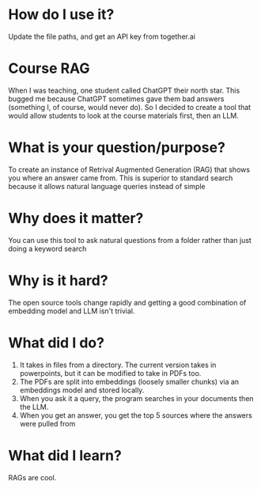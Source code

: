 # How do I use it?
Update the file paths, and get an API key from together.ai

# Course RAG

When I was teaching, one student called ChatGPT their north star.  This bugged me because ChatGPT sometimes gave them bad answers (something I, of course, would never do).  So I decided to create a tool that would allow students to look at the course materials first, then an LLM.

# What is your question/purpose?

To create an instance of Retrival Augmented Generation (RAG) that shows you where an answer came from.  This is superior to standard search because it allows natural language queries instead of simple 

# Why does it matter?

You can use this tool to ask natural questions from a folder rather than just doing a keyword search

# Why is it hard?

The open source tools change rapidly and getting a good combination of embedding model and LLM isn't trivial.

# What did I do?

1. It takes in files from a directory.  The current version takes in powerpoints, but it can be modified to take in PDFs too.
2. The PDFs are split into embeddings (loosely smaller chunks) via an embeddings model and stored locally. 
3. When you ask it a query, the program searches in your documents then the LLM.  
4. When you get an answer, you get the top 5 sources where the answers were pulled from

# What did I learn?

RAGs are cool.  
